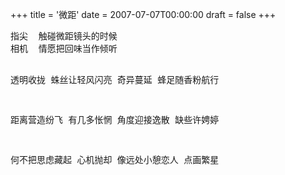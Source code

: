 +++
title = '微距'
date = 2007-07-07T00:00:00
draft = false
+++

<div class="poem">
<pre>
指尖  触碰微距镜头的时候
相机  情愿把回味当作倾听

透明收拢  蛛丝让轻风闪亮
奇异蔓延  蜂足随香粉航行

距离营造纷飞  有几多怅惘
角度迎接逸散  缺些许娉婷

何不把思虑藏起  心机抛却
像远处小憩恋人  点画繁星
</pre>
</div>
